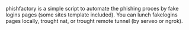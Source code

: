 phishfactory is a simple script to automate the phishing proces by fake logins pages (some sites template included).
You can lunch fakelogins pages locally, trought nat, or trought remote tunnel (by serveo or ngrok).
